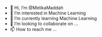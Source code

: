 - 👋 Hi, I’m @MelikaMaddah
- 👀 I’m interested in Machine Learning 
- 🌱 I’m currently learning Machine Learning
- 💞️ I’m looking to collaborate on ...
- 📫 How to reach me ...

<!---
MelikaMaddah/MelikaMaddah is a ✨ special ✨ repository because its `README.md` (this file) appears on your GitHub profile.
You can click the Preview link to take a look at your changes.
--->
